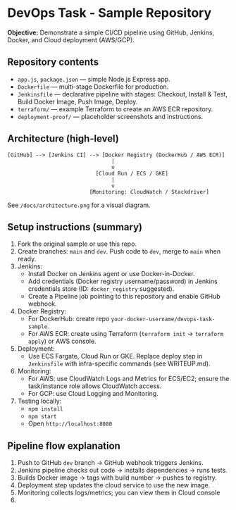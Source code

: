 # DevOps Task - Sample Repository

**Objective:** Demonstrate a simple CI/CD pipeline using GitHub, Jenkins, Docker, and Cloud deployment (AWS/GCP).

## Repository contents
- `app.js`, `package.json` — simple Node.js Express app.
- `Dockerfile` — multi-stage Dockerfile for production.
- `Jenkinsfile` — declarative pipeline with stages: Checkout, Install & Test, Build Docker Image, Push Image, Deploy.
- `terraform/` — example Terraform to create an AWS ECR repository.
- `deployment-proof/` — placeholder screenshots and instructions.

## Architecture (high-level)
```
[GitHub] --> [Jenkins CI] --> [Docker Registry (DockerHub / AWS ECR)]
                                 |
                                 v
                            [Cloud Run / ECS / GKE]
                                 |
                                 v
                          [Monitoring: CloudWatch / Stackdriver]
```

See `/docs/architecture.png` for a visual diagram.

## Setup instructions (summary)
1. Fork the original sample or use this repo.
2. Create branches: `main` and `dev`. Push code to `dev`, merge to `main` when ready.
3. Jenkins:
   - Install Docker on Jenkins agent or use Docker-in-Docker.
   - Add credentials (Docker registry username/password) in Jenkins credentials store (ID: `docker_registry` suggested).
   - Create a Pipeline job pointing to this repository and enable GitHub webhook.
4. Docker Registry:
   - For DockerHub: create repo `your-docker-username/devops-task-sample`.
   - For AWS ECR: create using Terraform (`terraform init` -> `terraform apply`) or AWS console.
5. Deployment:
   - Use ECS Fargate, Cloud Run or GKE. Replace deploy step in `Jenkinsfile` with infra-specific commands (see WRITEUP.md).
6. Monitoring:
   - For AWS: use CloudWatch Logs and Metrics for ECS/EC2; ensure the task/instance role allows CloudWatch access.
   - For GCP: use Cloud Logging and Monitoring.
7. Testing locally:
   - `npm install`
   - `npm start`
   - Open `http://localhost:8080`

## Pipeline flow explanation
1. Push to GitHub `dev` branch -> GitHub webhook triggers Jenkins.
2. Jenkins pipeline checks out code -> installs dependencies -> runs tests.
3. Builds Docker image -> tags with build number -> pushes to registry.
4. Deployment step updates the cloud service to use the new image.
5. Monitoring collects logs/metrics; you can view them in Cloud console
6. 
